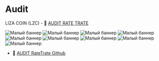 # Audit
LIZA COIN (LZC) - 💠 [AUDIT RATE TRATE](https://blocksafu.com/project-detail/0xA6550996403407481f2748a793aE40dA3b369F6d)

![Малый баннер](https://ukit.com/uploads/s/l/4/j/l4j8wtlqendh/img/full_HRB9jARg.jpg)
![Малый баннер](https://ukit.com/uploads/s/l/4/j/l4j8wtlqendh/img/full_0tLad4xf.jpg)
![Малый баннер](https://ukit.com/uploads/s/l/4/j/l4j8wtlqendh/img/full_u69SNGZh.jpg)
![Малый баннер](https://ukit.com/uploads/s/l/4/j/l4j8wtlqendh/img/full_00Hwr6dd.jpg)
![Малый баннер](https://ukit.com/uploads/s/l/4/j/l4j8wtlqendh/img/full_7hTip396.jpg)
![Малый баннер](https://ukit.com/uploads/s/l/4/j/l4j8wtlqendh/img/full_F1smIhGy.jpg)
![Малый баннер](https://ukit.com/uploads/s/l/4/j/l4j8wtlqendh/img/full_uLGvXmh7.jpg)
![Малый баннер](https://ukit.com/uploads/s/l/4/j/l4j8wtlqendh/img/full_KIm68ol9.jpg)
![Малый баннер](https://ukit.com/uploads/s/l/4/j/l4j8wtlqendh/img/full_Tpd7rNL2.jpg)

- 💠 [AUDIT RateTrate Github](https://github.com/AuditRateTech/Smart-Contract-Audits/blob/main/Liza_Coin_0xA6550996403407481f2748a793aE40dA3b369F6d.pdf)
